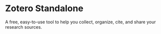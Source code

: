 # Zotero Standalone

A free, easy-to-use tool to help you collect, organize, cite, and share your research sources.
